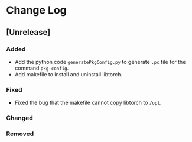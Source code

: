 # Change Log

## [Unrelease]
### Added
- Add the python code `generatePkgConfig.py` to generate `.pc` file for the command `pkg-config`.
- Add makefile to install and uninstall libtorch.

### Fixed
- Fixed the bug that the makefile cannot copy libtorch to `/opt`.

### Changed

### Removed

